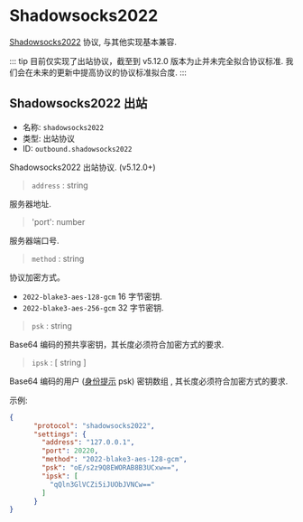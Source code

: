 # Shadowsocks2022

[Shadowsocks2022](https://github.com/Shadowsocks-NET/shadowsocks-specs/) 协议, 与其他实现基本兼容.

::: tip
目前仅实现了出站协议，截至到 v5.12.0 版本为止并未完全拟合协议标准. 我们会在未来的更新中提高协议的协议标准拟合度.
:::

## Shadowsocks2022 出站
* 名称: `shadowsocks2022`
* 类型: 出站协议
* ID: `outbound.shadowsocks2022`

Shadowsocks2022 出站协议. (v5.12.0+)

> `address` : string

服务器地址.

> 'port': number

服务器端口号.

> `method` : string

协议加密方式。

- `2022-blake3-aes-128-gcm` 16 字节密钥.
- `2022-blake3-aes-256-gcm` 32 字节密钥.

> `psk` : string

Base64 编码的预共享密钥，其长度必须符合加密方式的要求.

> `ipsk` : [ string ]

Base64 编码的用户 ([身份提示](https://github.com/Shadowsocks-NET/shadowsocks-specs/blob/main/2022-2-shadowsocks-2022-extensible-identity-headers.md) psk) 密钥数组 , 其长度必须符合加密方式的要求.

示例:
```json
{
      "protocol": "shadowsocks2022",
      "settings": {
        "address": "127.0.0.1",
        "port": 20220,
        "method": "2022-blake3-aes-128-gcm",
        "psk": "oE/s2z9Q8EWORAB8B3UCxw==",
        "ipsk": [
          "qQln3GlVCZi5iJUObJVNCw=="
        ]
      }
}
```
